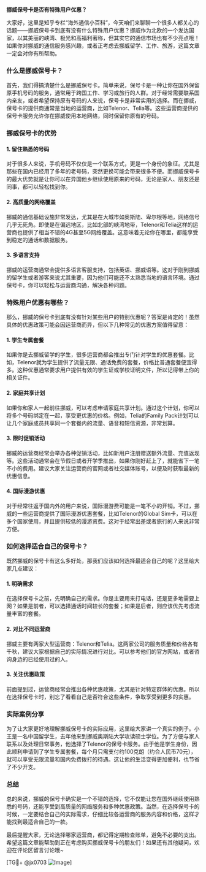 **挪威保号卡是否有特殊用户优惠？**

大家好，这里是知乎专栏“海外通信小百科”，今天咱们来聊聊一个很多人都关心的话题——挪威保号卡到底有没有什么特殊用户优惠？挪威作为北欧的一个发达国家，以其美丽的峡湾、极光和高福利著称，但其实它的通信市场也有不少亮点哦！如果你对挪威的通信服务感兴趣，或者正考虑去挪威留学、工作、旅游，这篇文章一定会对你有所帮助。

### 什么是挪威保号卡？

首先，我们得搞清楚什么是挪威保号卡。简单来说，保号卡是一种让你在国外保留原手机号码的服务，通常用于跨国工作、学习或旅行的人群。对于经常需要联系国内亲友，或者希望保持原有号码的人来说，保号卡是非常实用的选择。而在挪威，保号卡的提供商通常是当地的运营商，比如Telenor、Telia等。这些运营商提供的保号卡服务允许你在挪威使用本地网络，同时保留你原有的号码。

### 挪威保号卡的优势

#### 1. 留住熟悉的号码
对于很多人来说，手机号码不仅仅是一个联系方式，更是一个身份的象征。尤其是那些在国内已经用了多年的老号码，突然更换可能会带来很多不便。而挪威保号卡的最大优势就是让你可以在异国他乡继续使用原来的号码，无论是家人、朋友还是同事，都可以轻松找到你。

#### 2. 高质量的网络覆盖
挪威的通信基础设施非常发达，尤其是在大城市如奥斯陆、卑尔根等地，网络信号几乎无死角。即使是在偏远地区，比如北部的峡湾地带，Telenor和Telia这样的运营商也提供了相当不错的4G甚至5G网络覆盖。这意味着无论你在哪里，都能享受到稳定的通话和数据服务。

#### 3. 多语言支持
挪威的运营商通常会提供多语言客服支持，包括英语、挪威语等。这对于刚到挪威的留学生或者游客来说尤其重要，因为他们可能还不太熟悉当地的语言环境。通过保号卡，你可以轻松与运营商沟通，解决各种问题。

### 特殊用户优惠有哪些？

那么，挪威的保号卡到底有没有针对某些用户的特别优惠呢？答案是肯定的！虽然具体的优惠政策可能会因运营商而异，但以下几种常见的优惠方案值得留意：

#### 1. 学生专属套餐
如果你是去挪威留学的学生，很多运营商都会推出专门针对学生的优惠套餐。比如，Telenor就为学生提供了流量无限、通话免费的套餐，价格比普通套餐便宜得多。这种优惠通常要求用户提供有效的学生证或学校证明文件，所以记得带上你的相关证件。

#### 2. 家庭共享计划
如果你和家人一起前往挪威，可以考虑申请家庭共享计划。通过这个计划，你可以将多个号码绑定在一起，享受更优惠的价格。例如，Telia的Family Pack计划可以让几个家庭成员共享同一个套餐内的流量、语音和短信资源，非常划算。

#### 3. 限时促销活动
挪威的运营商经常会举办各种促销活动，比如新用户注册赠送额外流量、充值返现等。这些活动通常会在节假日或者开学季推出，如果你刚好赶上了，就能省下一笔不小的费用。建议大家关注运营商的官网或者社交媒体账号，以便及时获取最新的优惠信息。

#### 4. 国际漫游优惠
对于经常往返于国内外的用户来说，国际漫游费可能是一笔不小的开销。不过，挪威的一些运营商提供了国际漫游优惠套餐，比如Telenor的Global Sim卡，可以在多个国家使用，并且提供较低的漫游资费。这对于经常出差或者旅行的人来说非常方便。

### 如何选择适合自己的保号卡？

既然挪威的保号卡有这么多好处，那我们应该如何选择最适合自己的呢？这里给大家几点建议：

#### 1. 明确需求
在选择保号卡之前，先明确自己的需求。你是主要用来打电话，还是更多地需要上网？如果是前者，可以选择通话时间较长的套餐；如果是后者，则应该优先考虑流量丰富的套餐。

#### 2. 对比不同运营商
挪威主要有两家大型运营商：Telenor和Telia。这两家公司的服务质量和价格各有千秋，建议大家根据自己的实际情况进行对比。可以参考他们的官方网站，或者咨询身边的已经使用过的人。

#### 3. 关注优惠政策
前面提到过，运营商经常会推出各种优惠政策，尤其是针对特定群体的优惠。所以在选择保号卡时，别忘了看看自己是否符合这些条件，争取享受到更多的实惠。

### 实际案例分享

为了让大家更好地理解挪威保号卡的实际应用，这里给大家讲一个真实的例子。小王是一名中国留学生，去年他来到挪威奥斯陆大学攻读硕士学位。为了方便与家人联系以及处理日常事务，他选择了Telenor的保号卡服务。由于他是学生身份，因此顺利申请到了学生专属套餐，每个月只需支付约100克朗（约合人民币70元），就可以享受无限流量和国内免费拨打的待遇。这让他的生活变得更加便利，也节省了不少开支。

### 总结

总的来说，挪威的保号卡确实是一个不错的选择，它不仅能让您在国外继续使用熟悉的号码，还能享受到高质量的网络服务和多种优惠政策。当然，在选择保号卡的时候，一定要结合自己的实际需求，仔细比较各运营商的服务内容和价格，这样才能找到最适合自己的一款。

最后提醒大家，无论选择哪家运营商，都记得定期检查账单，避免不必要的支出。希望这篇文章能帮助到正在考虑购买挪威保号卡的朋友们！如果还有其他疑问，欢迎在评论区留言讨论哦~

[TG💪+ @jx0703 ![Image](https://github.com/user-attachments/assets/dbca1d08-cadb-493c-b0ec-ad6f7a83f270)]